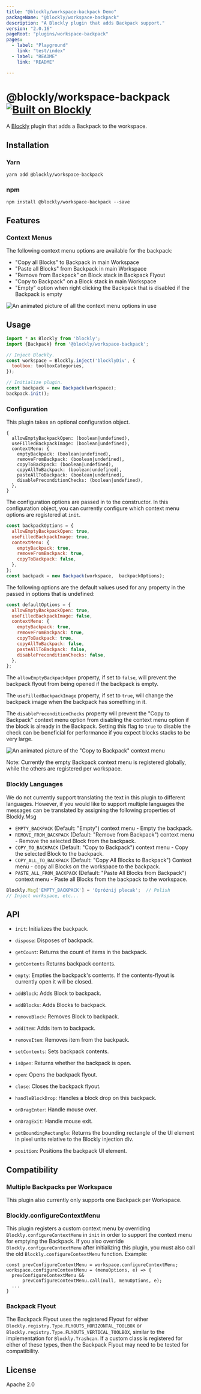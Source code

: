 ```yaml
---
title: "@blockly/workspace-backpack Demo"
packageName: "@blockly/workspace-backpack"
description: "A Blockly plugin that adds Backpack support."
version: "2.0.16"
pageRoot: "plugins/workspace-backpack"
pages:
  - label: "Playground"
    link: "test/index"
  - label: "README"
    link: "README"

---
```

# @blockly/workspace-backpack [![Built on Blockly](https://tinyurl.com/built-on-blockly)](https://github.com/google/blockly)

A [Blockly](https://www.npmjs.com/package/blockly) plugin that adds a Backpack to the workspace.

## Installation

### Yarn
```
yarn add @blockly/workspace-backpack
```

### npm
```
npm install @blockly/workspace-backpack --save
```
## Features
### Context Menus
The following context menu options are available for the backpack:
- "Copy all Blocks" to Backpack in main Workspace
- "Paste all Blocks" from Backpack in main Workspace
- "Remove from Backpack" on Block stack in Backpack Flyout
- "Copy to Backpack" on a Block stack in main Workspace
- "Empty" option when right clicking the Backpack that is disabled if the Backpack is empty

![An animated picture of all the context menu options in use](
https://github.com/google/blockly-samples/raw/master/plugins/workspace-backpack/readme-media/context-menu.gif)

## Usage

```js
import * as Blockly from 'blockly';
import {Backpack} from '@blockly/workspace-backpack';

// Inject Blockly.
const workspace = Blockly.inject('blocklyDiv', {
  toolbox: toolboxCategories,
});

// Initialize plugin.
const backpack = new Backpack(workspace);
backpack.init();
```

### Configuration
This plugin takes an optional configuration object.
```
{
  allowEmptyBackpackOpen: (boolean|undefined),
  useFilledBackpackImage: (boolean|undefined),
  contextMenu: {
    emptyBackpack: (boolean|undefined),
    removeFromBackpack: (boolean|undefined),
    copyToBackpack: (boolean|undefined),
    copyAllToBackpack: (boolean|undefined),
    pasteAllToBackpack: (boolean|undefined),
    disablePreconditionChecks: (boolean|undefined),
  },
}
```

The configuration options are passed in to the constructor. In this
configuration object, you can currently configure which context menu options are
registered at `init`.
```js
const backpackOptions = {
  allowEmptyBackpackOpen: true,
  useFilledBackpackImage: true,
  contextMenu: {
    emptyBackpack: true,
    removeFromBackpack: true,
    copyToBackpack: false,
  },
};
const backpack = new Backpack(workspace,  backpackOptions);
```

The following options are the default values used for any property in the
passed in options that is undefined:
```js
const defaultOptions = {
  allowEmptyBackpackOpen: true,
  useFilledBackpackImage: false,
  contextMenu: {
    emptyBackpack: true,
    removeFromBackpack: true,
    copyToBackpack: true,
    copyAllToBackpack: false,
    pasteAllToBackpack: false,
    disablePreconditionChecks: false,
  },
};
```

The `allowEmptyBackpackOpen` property, if set to `false`, will prevent the backpack flyout from
being opened if the backpack is empty.

The `useFilledBackpackImage` property, if set to `true`, will change the
backpack image when the backpack has something in it.

The `disablePreconditionChecks` property will prevent the "Copy to Backpack"
context menu option from disabling the context menu option if the block is
already in the Backpack. Setting this flag to `true` to disable the check can be
beneficial for performance if you expect blocks stacks to be very large.

![An animated picture of the "Copy to Backpack" context menu](
https://github.com/google/blockly-samples/raw/master/plugins/workspace-backpack/readme-media/context-menu-precondition.gif)

Note: Currently the empty Backpack context menu is registered globally, while
the others are registered per workspace.

### Blockly Languages
We do not currently support translating the text in this plugin to different
languages. However, if you would like to support multiple languages the messages
can be translated by assigning the following properties of Blockly.Msg
- `EMPTY_BACKPACK` (Default: "Empty") context menu - Empty the backpack.
- `REMOVE_FROM_BACKPACK` (Default: "Remove from Backpack") context menu - Remove
the selected Block from the backpack.
- `COPY_TO_BACKPACK` (Default: "Copy to Backpack") context menu - Copy the
selected Block to the backpack.
- `COPY_ALL_TO_BACKPACK` (Default: "Copy All Blocks to Backpack") Context menu -
copy all Blocks on the workspace to the backpack.
- `PASTE_ALL_FROM_BACKPACK` (Default: "Paste All Blocks from Backpack") context
menu - Paste all Blocks from the backpack to the workspace.

```javascript
Blockly.Msg['EMPTY_BACKPACK'] = 'Opróżnij plecak';  // Polish 
// Inject workspace, etc...
```

## API

- `init`: Initializes the backpack.
- `dispose`: Disposes of backpack.

- `getCount`: Returns the count of items in the backpack.
- `getContents` Returns backpack contents.
- `empty`: Empties the backpack's contents. If the contents-flyout is currently
open it will be closed.
- `addBlock`: Adds Block to backpack.
- `addBlocks`: Adds Blocks to backpack.
- `removeBlock`: Removes Block to backpack.
- `addItem`: Adds item to backpack.
- `removeItem`: Removes item from the backpack.
- `setContents`: Sets backpack contents.

- `isOpen`: Returns whether the backpack is open.
- `open`: Opens the backpack flyout.
- `close`: Closes the backpack flyout.

- `handleBlockDrop`: Handles a block drop on this backpack.
- `onDragEnter`: Handle mouse over.
- `onDragExit`: Handle mouse exit.

- `getBoundingRectangle`: Returns the bounding rectangle of the UI element in
pixel units relative to the Blockly injection div.
- `position`: Positions the backpack UI element.

## Compatibility

### Multiple Backpacks per Workspace
This plugin also currently only supports one Backpack per Workspace.

### Blockly.configureContextMenu
This plugin registers a custom context menu by overriding
`Blockly.configureContextMenu` in `init` in order to support the context menu
for emptying the Backpack.
If you also override `Blockly.configureContextMenu` after initializing this
plugin, you must also call the old `Blockly.configureContextMenu` function.
Example:
```
const prevConfigureContextMenu = workspace.configureContextMenu;
workspace.configureContextMenu = (menuOptions, e) => {
  prevConfigureContextMenu &&
      prevConfigureContextMenu.call(null, menuOptions, e);
  ...
}      
```

### Backpack Flyout
The Backpack Flyout uses the registered Flyout for either
`Blockly.registry.Type.FLYOUTS_HORIZONTAL_TOOLBOX` or
`Blockly.registry.Type.FLYOUTS_VERTICAL_TOOLBOX`, similar to the implementation
for `Blockly.Trashcan`. If a custom class is registered for either of these
types, then the Backpack Flyout may need to be tested for compatibility.

## License
Apache 2.0

